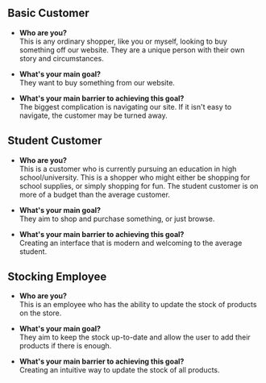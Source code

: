 ## Basic Customer
- **Who are you?**  
This is any ordinary shopper, like you or myself, looking to buy something off our website. They are a unique person with their own story and circumstances.
  
- **What's your main goal?**  
They want to buy something from our website.

- **What's your main barrier to achieving this goal?**  
The biggest complication is navigating our site. If it isn't easy to navigate, the customer may be turned away.

## Student Customer
- **Who are you?**  
This is a customer who is currently pursuing an education in high school/university. This is a shopper who might either be shopping for school supplies, or simply shopping for fun. The student customer is on more of a budget than the average customer.

- **What's your main goal?**  
They aim to shop and purchase something, or just browse.

- **What's your main barrier to achieving this goal?**  
Creating an interface that is modern and welcoming to the average student.

## Stocking Employee
- **Who are you?**  
This is an employee who has the ability to update the stock of products on the store.

- **What's your main goal?**  
They aim to keep the stock up-to-date and allow the user to add their products if there is enough.

- **What's your main barrier to achieving this goal?**  
Creating an intuitive way to update the stock of all products.
